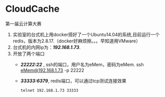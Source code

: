 CloudCache
==========

第一届云计算大赛

1. 实验室的台式机上用docker搭好了一个Ubuntu14.04的系统,目前运行一个redis，版本为2.8.17.（docker好麻烦擦。。。早知道用VMware）
2. 台式机的内网ip为：***192.168.1.73***.
3. 开放了两个端口
	- ***22222:22*** , ssh的端口，用户名为eMem，密码为eMem.
	      ssh eMem@192.168.1.73 -p 22222

	- ***33333:6379***, redis端口，可以通过tcp测试连接效果

	      telnet 192.168.1.73 33333
